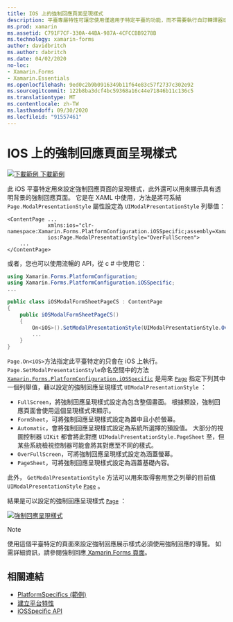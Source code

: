 ```yaml
---
title: IOS 上的強制回應頁面呈現樣式
description: 平臺專屬特性可讓您使用僅適用于特定平臺的功能，而不需要執行自訂轉譯器或效果。 本文說明如何使用可設定強制回應頁面呈現樣式的 iOS 平臺特定。
ms.prod: xamarin
ms.assetid: C791F7CF-330A-44BA-987A-4CFCCBB9278B
ms.technology: xamarin-forms
author: davidbritch
ms.author: dabritch
ms.date: 04/02/2020
no-loc:
- Xamarin.Forms
- Xamarin.Essentials
ms.openlocfilehash: 9ed0c2b9b0916349b11f64e83c57f2737c302e92
ms.sourcegitcommit: 122b8ba3dcf4bc59368a16c44e71846b11c136c5
ms.translationtype: MT
ms.contentlocale: zh-TW
ms.lasthandoff: 09/30/2020
ms.locfileid: "91557461"
---
```

# <a name="modal-page-presentation-style-on-ios"></a>IOS 上的強制回應頁面呈現樣式

[![下載範例](~/media/shared/download.png) 下載範例](https://docs.microsoft.com/samples/xamarin/xamarin-forms-samples/userinterface-platformspecifics)

此 iOS 平臺特定用來設定強制回應頁面的呈現樣式，此外還可以用來顯示具有透明背景的強制回應頁面。 它是在 XAML 中使用，方法是將可系結 `Page.ModalPresentationStyle` 屬性設定為 `UIModalPresentationStyle` 列舉值：

```xaml
<ContentPage ...
             xmlns:ios="clr-namespace:Xamarin.Forms.PlatformConfiguration.iOSSpecific;assembly=Xamarin.Forms.Core"
             ios:Page.ModalPresentationStyle="OverFullScreen">
    ...
</ContentPage>
```

或者，您也可以使用流暢的 API，從 c # 中使用它：

```csharp
using Xamarin.Forms.PlatformConfiguration;
using Xamarin.Forms.PlatformConfiguration.iOSSpecific;
...

public class iOSModalFormSheetPageCS : ContentPage
{
    public iOSModalFormSheetPageCS()
    {
        On<iOS>().SetModalPresentationStyle(UIModalPresentationStyle.OverFullScreen);
        ...
    }
}
```

`Page.On<iOS>`方法指定此平臺特定的只會在 iOS 上執行。 `Page.SetModalPresentationStyle`命名空間中的方法 [`Xamarin.Forms.PlatformConfiguration.iOSSpecific`](xref:Xamarin.Forms.PlatformConfiguration.iOSSpecific) 是用來 [`Page`](xref:Xamarin.Forms.Page) 指定下列其中一個列舉值，藉以設定的強制回應呈現樣式 `UIModalPresentationStyle` ：

- `FullScreen`，將強制回應呈現樣式設定為包含整個畫面。 根據預設，強制回應頁面會使用這個呈現樣式來顯示。
- `FormSheet`，可將強制回應呈現樣式設定為置中且小於螢幕。
- `Automatic`，會將強制回應呈現樣式設定為系統所選擇的預設值。 大部分的視圖控制器 `UIKit` 都會將此對應 `UIModalPresentationStyle.PageSheet` 至，但某些系統檢視控制器可能會將其對應至不同的樣式。
- `OverFullScreen`，可將強制回應呈現樣式設定為涵蓋螢幕。
- `PageSheet`，可將強制回應呈現樣式設定為涵蓋基礎內容。

此外， `GetModalPresentationStyle` 方法可以用來取得套用至之列舉的目前值 `UIModalPresentationStyle` [`Page`](xref:Xamarin.Forms.Page) 。

結果是可以設定的強制回應呈現樣式 [`Page`](xref:Xamarin.Forms.Page) ：

[![強制回應呈現樣式](page-presentation-style-images/modal-presentation-style-small.png)](page-presentation-style-images/modal-presentation-style-large.png#lightbox "強制回應呈現樣式")

> [!NOTE]
> 使用這個平臺特定的頁面來設定強制回應展示樣式必須使用強制回應的導覽。 如需詳細資訊，請參閱強制回應[ Xamarin.Forms 頁面](~/xamarin-forms/app-fundamentals/navigation/modal.md)。

## <a name="related-links"></a>相關連結

- [PlatformSpecifics (範例) ](/samples/xamarin/xamarin-forms-samples/userinterface-platformspecifics)
- [建立平台特性](~/xamarin-forms/platform/platform-specifics/index.md#creating-platform-specifics)
- [iOSSpecific API](xref:Xamarin.Forms.PlatformConfiguration.iOSSpecific)